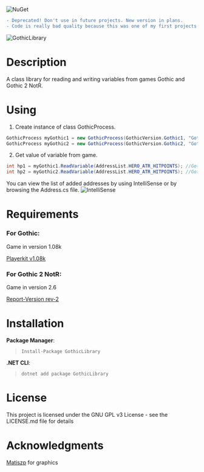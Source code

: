 ![NuGet](https://img.shields.io/nuget/dt/GothicLibrary?style=for-the-badge)
```diff
- Deprecated! Don't use in future projects. New version in plans.
- Code is really bad quality because this was one of my first projects in C#.
```
![GothicLibrary](https://i.imgur.com/IKBPYV4.jpg)
# Description
A class library for reading and writing variables from games Gothic and Gothic 2 NotR.

# Using
1. Create instance of class GothicProcess.
```csharp
GothicProcess myGothic1 = new GothicProcess(GothicVersion.Gothic1, "GothicMod"); //Gothic 1
GothicProcess myGothic2 = new GothicProcess(GothicVersion.Gothic2, "Gothic2"); //Gothic 2 NotR
```
2. Get value of variable from game.
```csharp
int hp1 = myGothic1.ReadVariable(AddressList.HERO_ATR_HITPOINTS); //Gothic 1
int hp2 = myGothic2.ReadVariable(AddressList.HERO_ATR_HITPOINTS); //Gothic 2 NotR
```

You can view the list of added addresses by using IntelliSense or by browsing the Address.cs file.
![IntelliSense](https://i.imgur.com/8zg8Cls.png)

# Requirements
### For **Gothic**:
Game in version 1.08k

[Playerkit v1.08k](https://www.worldofgothic.de/dl/download_34.htm)

### For **Gothic 2 NotR**:
Game in version 2.6

[Report-Version rev-2](https://www.worldofgothic.de/dl/download_34.htm)

# Installation
**Package Manager**: 
>`Install-Package GothicLibrary`

**.NET CLI**:
>`dotnet add package GothicLibrary`

# License
This project is licensed under the GNU GPL v3 License - see the LICENSE.md file for details

# Acknowledgments
[Matiszp](https://themodders.org/index.php?action=profile;u=20573) for graphics
